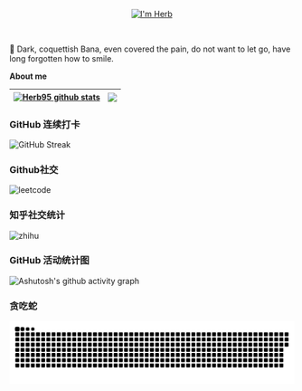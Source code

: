 <!--
**Herb95/Herb95** is a ✨ _special_ ✨ repository because its `README.md` (this file) appears on your GitHub profile.

![IceEnd's GitHub stats](https://github-immortality.vercel.app/api?username=Herb95)

![Top Langs](https://github-readme-stats.vercel.app/api/top-langs/?username=Herb95&theme=algolia&show_icons=true)

![Anurag's GitHub stats](https://github-readme-stats.vercel.app/api?username=Herb95&count_private=true&show_icons=true&theme=algolia)

Here are some ideas to get you started:

- 🔭 I’m currently working on ...
- 🌱 I’m currently learning ...
- 👯 I’m looking to collaborate on ...
- 🤔 I’m looking for help with ...
- 💬 Ask me about ...
- 📫 How to reach me: ...
- 😄 Pronouns: ...
- ⚡ Fun fact: ...
-->
<p align="center"><a href="https://anuraghazra.github.io"><img width="80%" alt="I'm Herb"/></a></p>

<br />

🌱 Dark, coquettish Bana, even covered the pain, do not want to let go, have long forgotten how to smile.

**About me**

| <a href="https://herb95.github.io/"><img align="center" src="https://github-readme-stats.vercel.app/api?username=Herb95&show_icons=true&include_all_commits=true&hide_border=true&theme=algolia" alt="Herb95 github stats" /></a> | <a href="https://herb95.github.io/"><img align="center" src="https://github-readme-stats.vercel.app/api/top-langs/?username=Herb95&layout=compact&hide_border=true&theme=algolia" /></a> |
| ------------- | ------------- |

### GitHub 连续打卡

![GitHub Streak](https://streak-stats.demolab.com/?user=Herb95)

### Github社交

![leetcode](https://stats.justsong.cn/api/leetcode?username=Herb95&cn=true)

### 知乎社交统计

![zhihu](https://stats.justsong.cn/api/zhihu?username=a-bin-49-33)

### GitHub 活动统计图

![Ashutosh's github activity graph](https://github-readme-activity-graph.vercel.app/graph?username=Herb95)


### 贪吃蛇

<picture>
  <source media="(prefers-color-scheme: dark)" srcset="https://raw.githubusercontent.com/Herb95/Herb95/output/github-contribution-grid-snake-dark.svg">
  <source media="(prefers-color-scheme: light)" srcset="https://raw.githubusercontent.com/Herb95/Herb95/output/github-contribution-grid-snake.svg">
  <img alt="github contribution grid snake animation" src="https://raw.githubusercontent.com/Herb95/Herb95/output/github-contribution-grid-snake.svg">
</picture>
